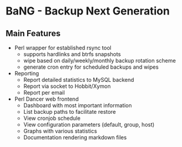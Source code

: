  BaNG - Backup Next Generation
=================================

 Main Features
---------------

  * Perl wrapper for established rsync tool
    * supports hardlinks and btrfs snapshots
    * wipe based on daily/weekly/monthly backup rotation scheme
    * generate cron entry for scheduled backups and wipes
  * Reporting
    * Report detailed statistics to MySQL backend
    * Report via socket to Hobbit/Xymon
    * Report per email
  * Perl Dancer web frontend
    * Dashboard with most important information
    * List backup paths to facilitate restore
    * View cronjob schedule
    * View configuration parameters (default, group, host)
    * Graphs with various statistics
    * Documentation rendering markdown files
